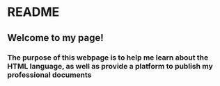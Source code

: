 # README

## Welcome to my page!

### The purpose of this webpage is to help me learn about the HTML language, as well as provide a platform to publish my professional documents
